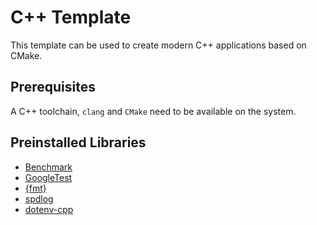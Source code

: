 # C++ Template

This template can be used to create modern C++ applications based on CMake.

## Prerequisites

A C++ toolchain, `clang` and `CMake` need to be available on the system.

## Preinstalled Libraries

- [Benchmark](https://github.com/google/benchmark)
- [GoogleTest](https://github.com/google/googletest)
- [{fmt}](https://github.com/fmtlib/fmt)
- [spdlog](https://github.com/gabime/spdlog)
- [dotenv-cpp](https://github.com/laserpants/dotenv-cpp)
